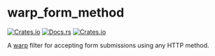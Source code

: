 # warp_form_method

[![Crates.io](https://img.shields.io/crates/v/warp_form_method.svg)](https://crates.io/crates/warp_form_method)
[![Docs.rs](https://docs.rs/warp_form_method/badge.svg)](https://docs.rs/warp_form_method/)
[![Crates.io](https://img.shields.io/crates/l/warp_form_method.svg)](https://github.com/maxdeviant/warp-form-method/blob/master/LICENSE)

A [warp](https://github.com/seanmonstar/warp) filter for accepting form submissions using any HTTP method.

